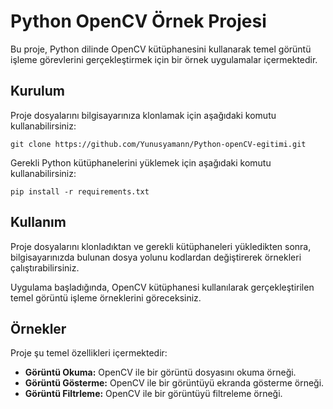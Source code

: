 <!DOCTYPE html>
<html lang="en">
<head>
    <meta charset="UTF-8">
    <meta name="viewport" content="width=device-width, initial-scale=1.0">
    <title>Python OpenCV Egitimi</title>
</head>
<body>

<h1>Python OpenCV Örnek Projesi</h1>

<p>Bu proje, Python dilinde OpenCV kütüphanesini kullanarak temel görüntü işleme görevlerini gerçekleştirmek için bir örnek uygulamalar içermektedir.</p>

<h2>Kurulum</h2>

<p>Proje dosyalarını bilgisayarınıza klonlamak için aşağıdaki komutu kullanabilirsiniz:</p>

<pre><code>git clone https://github.com/Yunusyamann/Python-openCV-egitimi.git</code></pre>

<p>Gerekli Python kütüphanelerini yüklemek için aşağıdaki komutu kullanabilirsiniz:</p>

<pre><code>pip install -r requirements.txt</code></pre>

<h2>Kullanım</h2>

<p>Proje dosyalarını klonladıktan ve gerekli kütüphaneleri yükledikten sonra, bilgisayarınızda bulunan dosya yolunu kodlardan değiştirerek  örnekleri çalıştırabilirsiniz. </p>


<p>Uygulama başladığında, OpenCV kütüphanesi kullanılarak gerçekleştirilen temel görüntü işleme örneklerini göreceksiniz.</p>

<h2>Örnekler</h2>

<p>Proje şu temel özellikleri içermektedir:</p>

<ul>
    <li><strong>Görüntü Okuma:</strong> OpenCV ile bir görüntü dosyasını okuma örneği.</li>
    <li><strong>Görüntü Gösterme:</strong> OpenCV ile bir görüntüyü ekranda gösterme örneği.</li>
    <li><strong>Görüntü Filtrleme:</strong> OpenCV ile bir görüntüyü filtreleme örneği.</li>
</ul>

</body>
</html>
